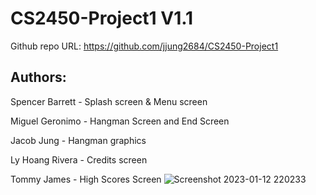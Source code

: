 # CS2450-Project1 V1.1
Github repo URL: https://github.com/jjung2684/CS2450-Project1

## Authors:
Spencer Barrett -  Splash screen & Menu screen

Miguel Geronimo - Hangman Screen and End Screen

Jacob Jung - Hangman graphics

Ly Hoang Rivera - Credits screen

Tommy James - High Scores Screen
![Screenshot 2023-01-12 220233](https://user-images.githubusercontent.com/89826196/212251433-88aec574-a6de-45b6-b51d-4fcd337fac24.png)
